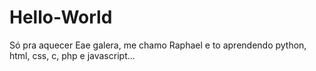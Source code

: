 # Hello-World
Só pra aquecer
Eae galera, me chamo Raphael e to aprendendo python, html, css, c, php e javascript...
